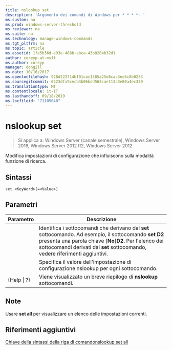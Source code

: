 ```yaml
---
title: nslookup set
description: 'Argomento dei comandi di Windows per * * * *- '
ms.custom: na
ms.prod: windows-server-threshold
ms.reviewer: na
ms.suite: na
ms.technology: manage-windows-commands
ms.tgt_pltfrm: na
ms.topic: article
ms.assetid: 1fe5b36d-e93e-468b-abca-43b0204b32d1
author: coreyp-at-msft
ms.author: coreyp
manager: dongill
ms.date: 10/16/2017
ms.openlocfilehash: 928d222714bf01cac1585a25e8cac3ec6c8b0233
ms.sourcegitcommit: 6423dfa9cecb3b06bdd563cae113c3e80a4ec330
ms.translationtype: MT
ms.contentlocale: it-IT
ms.lasthandoff: 09/18/2019
ms.locfileid: "71105048"
---
```

# <a name="nslookup-set"></a>nslookup set

>Si applica a: Windows Server (canale semestrale), Windows Server 2016, Windows Server 2012 R2, Windows Server 2012

Modifica impostazioni di configurazione che influiscono sulla modalità funzione di ricerca.
## <a name="syntax"></a>Sintassi
```
set <KeyWord>[=<Value>]
```
## <a name="parameters"></a>Parametri

|    Parametro    |                                                                                                                    Descrizione                                                                                                                    |
|-----------------|---------------------------------------------------------------------------------------------------------------------------------------------------------------------------------------------------------------------------------------------------|
|    <KeyWord>    | Identifica i sottocomandi che derivano dal **set** sottocomando. Ad esempio, il sottocomando **set D2** presenta una parola chiave [**No**]**D2**. Per l'elenco dei sottocomandi derivati dal **set** sottocomando, vedere riferimenti aggiuntivi. |
|     <Value>     |                                                                                      Specifica il valore dell'impostazione di configurazione nslookup per ogni sottocomando.                                                                                      |
| {Help &#124; ?} |                                                                                               Viene visualizzato un breve riepilogo di **nslookup** sottocomandi.                                                                                               |

## <a name="remarks"></a>Note
Usare **set all** per visualizzare un elenco delle impostazioni correnti.
## <a name="additional-references"></a>Riferimenti aggiuntivi
[Chiave della sintassi della riga di comando](command-line-syntax-key.md)[nslookup set all](nslookup-set-all.md) 

